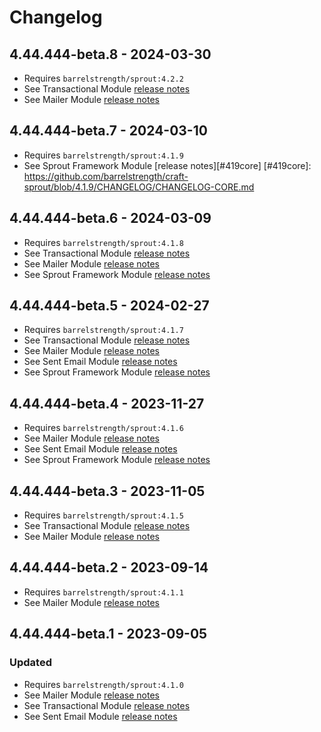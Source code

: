# Changelog

## 4.44.444-beta.8 - 2024-03-30

- Requires `barrelstrength/sprout:4.2.2`
- See Transactional Module [release notes][#422transactional]
- See Mailer Module [release notes][#422mailer]

[#422transactional]: https://github.com/barrelstrength/craft-sprout/blob/4.2.2/CHANGELOG/CHANGELOG-TRANSACTIONAL.md
[#422mailer]: https://github.com/barrelstrength/craft-sprout/blob/4.2.2/CHANGELOG/CHANGELOG-MAILER.md

## 4.44.444-beta.7 - 2024-03-10

- Requires `barrelstrength/sprout:4.1.9`
- See Sprout Framework Module [release notes][#419core]
[#419core]: https://github.com/barrelstrength/craft-sprout/blob/4.1.9/CHANGELOG/CHANGELOG-CORE.md

## 4.44.444-beta.6 - 2024-03-09

- Requires `barrelstrength/sprout:4.1.8`
- See Transactional Module [release notes][#418transactional]
- See Mailer Module [release notes][#418mailer]
- See Sprout Framework Module [release notes][#418core]

[#418transactional]: https://github.com/barrelstrength/craft-sprout/blob/4.1.8/CHANGELOG/CHANGELOG-TRANSACTIONAL.md
[#418mailer]: https://github.com/barrelstrength/craft-sprout/blob/4.1.8/CHANGELOG/CHANGELOG-MAILER.md
[#418core]: https://github.com/barrelstrength/craft-sprout/blob/4.1.8/CHANGELOG/CHANGELOG-CORE.md

## 4.44.444-beta.5 - 2024-02-27

- Requires `barrelstrength/sprout:4.1.7`
- See Transactional Module [release notes][#417transactional]
- See Mailer Module [release notes][#417mailer]
- See Sent Email Module [release notes][#417sentemail]
- See Sprout Framework Module [release notes][#417core]

[#417transactional]: https://github.com/barrelstrength/craft-sprout/blob/4.1.7/CHANGELOG/CHANGELOG-TRANSACTIONAL.md
[#417mailer]: https://github.com/barrelstrength/craft-sprout/blob/4.1.7/CHANGELOG/CHANGELOG-MAILER.md
[#417sentemail]: https://github.com/barrelstrength/craft-sprout/blob/4.1.7/CHANGELOG/CHANGELOG-SENT-EMAIL.md
[#417core]: https://github.com/barrelstrength/craft-sprout/blob/4.1.7/CHANGELOG/CHANGELOG-CORE.md

## 4.44.444-beta.4 - 2023-11-27

- Requires `barrelstrength/sprout:4.1.6`
- See Mailer Module [release notes][#416mailer]
- See Sent Email Module [release notes][#416sentemail]
- See Sprout Framework Module [release notes][#416core]

[#416mailer]: https://github.com/barrelstrength/craft-sprout/blob/4.1.6/CHANGELOG/CHANGELOG-MAILER.md
[#416sentemail]: https://github.com/barrelstrength/craft-sprout/blob/4.1.6/CHANGELOG/CHANGELOG-SENT-EMAIL.md
[#416core]: https://github.com/barrelstrength/craft-sprout/blob/4.1.6/CHANGELOG/CHANGELOG-CORE.md

## 4.44.444-beta.3 - 2023-11-05

- Requires `barrelstrength/sprout:4.1.5`
- See Transactional Module [release notes][#415transactional]
- See Mailer Module [release notes][#415mailer]

[#415transactional]: https://github.com/barrelstrength/craft-sprout/blob/4.1.5/CHANGELOG/CHANGELOG-TRANSACTIONAL.md
[#415mailer]: https://github.com/barrelstrength/craft-sprout/blob/4.1.5/CHANGELOG/CHANGELOG-MAILER.md

## 4.44.444-beta.2 - 2023-09-14

- Requires `barrelstrength/sprout:4.1.1`
- See Mailer Module [release notes][#411mailer]

[#411mailer]: https://github.com/barrelstrength/sprout/blob/4.1.1/CHANGELOG/CHANGELOG-MAILER.md

## 4.44.444-beta.1 - 2023-09-05

### Updated

- Requires `barrelstrength/sprout:4.1.0`
- See Mailer Module [release notes][#410mailer]
- See Transactional Module [release notes][#410transactional]
- See Sent Email Module [release notes][#410sentemail]

[#410mailer]: https://github.com/barrelstrength/sprout/blob/4.1.0/CHANGELOG/CHANGELOG-MAILER.md
[#410transactional]: https://github.com/barrelstrength/sprout/blob/4.1.0/CHANGELOG/CHANGELOG-TRANSACTIONAL.md
[#410sentemail]: https://github.com/barrelstrength/sprout/blob/4.1.0/CHANGELOG/CHANGELOG-SENT-EMAIL.md

